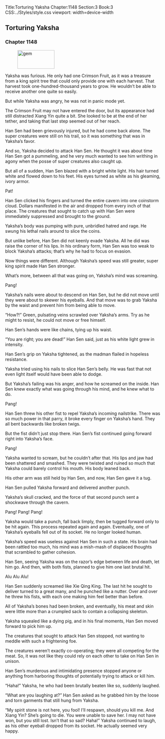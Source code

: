 Title:Torturing Yaksha 
Chapter:1148 
Section:3 
Book:3 
CSS:../Styles/style.css 
viewport: width=device-width
  
## Torturing Yaksha
### Chapter 1148
  
<figure>
	<img src="../Images/gem.gif" alt="gem" id="gem" width="120" height="60" />
</figure>
  

  
Yaksha was furious. He only had one Crimson Fruit, as it was a treasure from a king spirit tree that could only provide one with each harvest. That harvest took one-hundred-thousand years to grow. He wouldn’t be able to receive another one quite so easily.

But while Yaksha was angry, he was not in panic mode yet.

The Crimson Fruit may not have entered the door, but its appearance had still distracted Xiang Yin quite a bit. She looked to be at the end of her tether, and taking that last step seemed out of her reach.

Han Sen had been grievously injured, but he had come back alone. The super creatures were still on his trail, so it was something that was in Yaksha’s favor.

And so, Yaksha decided to attack Han Sen. He thought it was about time Han Sen got a pummeling, and he very much wanted to see him writhing in agony when the posse of super creatures also caught up.

But all of a sudden, Han Sen blazed with a bright white light. His hair turned white and flowed down to his feet. His eyes turned as white as his gleaming, ivory armor.

Pat!

Han Sen clicked his fingers and turned the entire cavern into one coinstorm cloud. Dollars manifested in the air and dropped from every inch of that place. The creatures that sought to catch up with Han Sen were immediately suppressed and brought to the ground.

Yaksha’s body was pumping with pure, unbridled hatred and rage. He swung his lethal nails around to slice the coins.

But unlike before, Han Sen did not keenly evade Yaksha. All he did was raise the corner of his lips. In his ordinary form, Han Sen was too weak to block Yaksha’s attacks; that’s why he had to focus on evasion.

Now things were different. Although Yaksha’s speed was still greater, super king spirit made Han Sen stronger.

What’s more, between all that was going on, Yaksha’s mind was screaming.

Pang!

Yaksha’s nails were about to descend on Han Sen, but he did not move until they were about to skewer his eyeballs. And that move was to grab Yaksha by the waist and prevent him from being able to move.

“How?!” Green, pulsating veins scrawled over Yaksha’s arms. Try as he might to resist, he could not move or free himself.

Han Sen’s hands were like chains, tying up his waist.

“You are right; you are dead!” Han Sen said, just as his white light grew in intensity.

Han Sen’s grip on Yaksha tightened, as the madman flailed in hopeless resistance.

Yaksha tried using his nails to slice Han Sen’s belly. He was fast that not even light itself would have been able to dodge.

But Yaksha’s failing was his anger, and how he screamed on the inside. Han Sen knew exactly what was going through his mind, and he knew what to do.

Pang!

Han Sen threw his other fist to repel Yaksha’s incoming nailstrike. There was so much power in that parry, it broke every finger on Yaksha’s hand. They all bent backwards like broken twigs.

But the fist didn’t just stop there. Han Sen’s fist continued going forward right into Yaksha’s face.

Pang!

Yaksha wanted to scream, but he couldn’t after that. His lips and jaw had been shattered and smashed. They were twisted and ruined so much that Yaksha could barely control his mouth. His body leaned back.

His other arm was still held by Han Sen, and now, Han Sen gave it a tug.

Han Sen pulled Yaksha forward and delivered another punch.

Yaksha’s skull cracked, and the force of that second punch sent a shockwave through the cavern.

Pang! Pang! Pang!

Yaksha would take a punch, fall back limply, then be tugged forward only to be hit again. This process repeated again and again. Eventually, one of Yaksha’s eyeballs fell out of its socket. He no longer looked human.

Yaksha’s speed was useless against Han Sen in such a state. His brain had been rattled too much, his mind was a mish-mash of displaced thoughts that scrambled to gather cohesion.

Han Sen, seeing Yaksha was on the razor’s edge between life and death, let him go. And then, with both fists, planned to give him one last brutal hit.

Alu Alu Alu!

Han Sen suddenly screamed like Xie Qing King. The last hit he sought to deliver turned to a great many, and he punched like a nutter. Over and over he threw his fists, with each one making him feel better than before.

All of Yaksha’s bones had been broken, and eventually, his meat and skin were little more than a crumpled sack to contain a collapsing skeleton.

Yaksha squealed like a dying pig, and in his final moments, Han Sen moved forward to pick him up.

The creatures that sought to attack Han Sen stopped, not wanting to meddle with such a frightening foe.

The creatures weren’t exactly co-operating; they were all competing for the meat. So, it was not like they could rely on each other to take on Han Sen in unison.

Han Sen’s murderous and intimidating presence stopped anyone or anything from harboring thoughts of potentially trying to attack or kill him.

“Haha!” Yaksha, he who had been brutally beaten like so, suddenly laughed.

“What are you laughing at?” Han Sen asked as he grabbed him by the loose and torn garments that still hung from Yaksha.

“My spirit stone is not here, you fool! I’ll respawn, should you kill me. And Xiang Yin? She’s going to die. You were unable to save her. I may not have won, but you still lost. Isn’t that so sad? Haha!” Yaksha continued to laugh, as his other eyeball dropped from its socket. He actually seemed very happy.